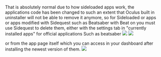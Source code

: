 That is absolutely normal due to how sideloaded apps work, the applications code has been changed to such an extent that Oculus built in uninstaller will not be able to remove it anymore, so for Sideloaded or apps or apps modified with Sidequest such as Beatsaber with Beat on you must use Sidequest to delete them, either with the settings tab in "currently installed apps" for official applications Such as beatsaber
![](file:///C:/Users/Tabor/Pictures/Screenshots/SQ%20help%20pictures/.setting.png)
![](file:///C:/Users/Tabor/Pictures/Screenshots/SQ%20help%20pictures/Uninstall.png)

 or from the app page itself which you can access in your dashboard after installing the newest version of them.
![](file:///C:/Users/Tabor/Pictures/Screenshots/SQ%20help%20pictures/Dashboard.png)